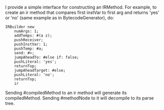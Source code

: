 I provide a simple interface for constructing an IRMethod.  For example, to create an ir method that compares first instVar to first arg and returns 'yes' or 'no' (same example as in BytecodeGenerator), do:	IRBuilder new		numArgs: 1;		addTemps: #(a z);		pushReceiver;		pushInstVar: 1;		pushTemp: #a;		send: #>;		jumpAheadTo: #else if: false;		pushLiteral: 'yes';		returnTop;		jumpAheadTarget: #else;		pushLiteral: 'no';		returnTop;		irSending #compiledMethod to an ir method will generate its compiledMethod.  Sending #methodNode to it will decompile to its parse tree.